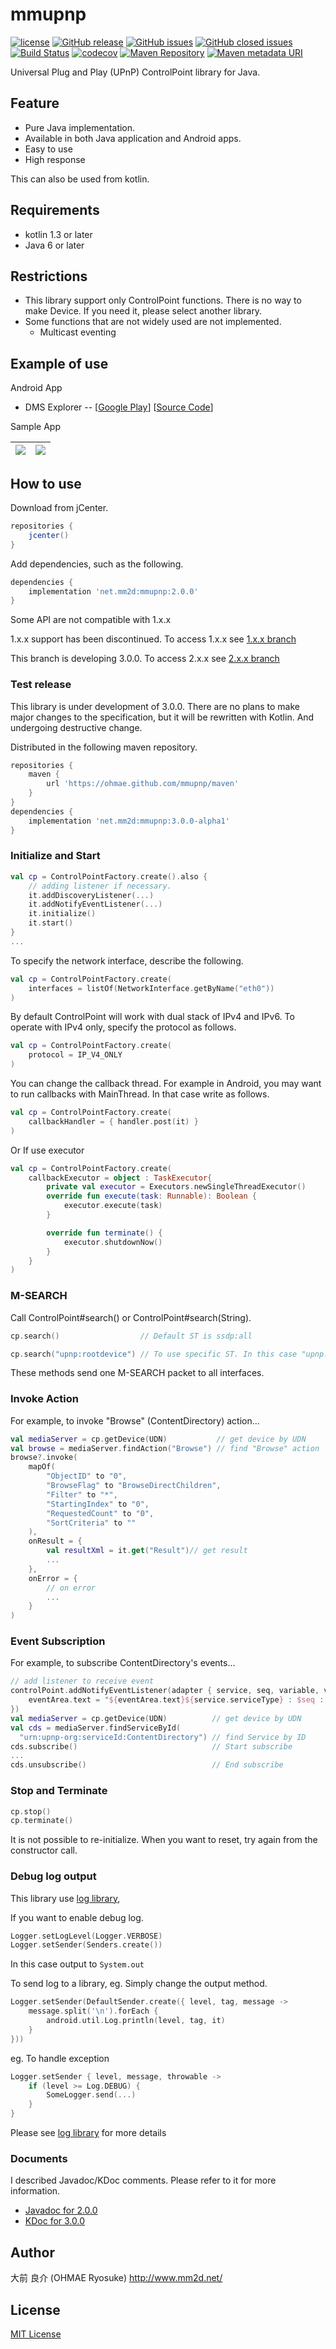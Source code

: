 # mmupnp
[![license](https://img.shields.io/github/license/ohmae/mmupnp.svg)](./LICENSE)
[![GitHub release](https://img.shields.io/github/release/ohmae/mmupnp.svg)](https://github.com/ohmae/mmupnp/releases)
[![GitHub issues](https://img.shields.io/github/issues/ohmae/mmupnp.svg)](https://github.com/ohmae/mmupnp/issues)
[![GitHub closed issues](https://img.shields.io/github/issues-closed/ohmae/mmupnp.svg)](https://github.com/ohmae/mmupnp/issues)
[![Build Status](https://travis-ci.org/ohmae/mmupnp.svg?branch=develop)](https://travis-ci.org/ohmae/mmupnp)
[![codecov](https://codecov.io/gh/ohmae/mmupnp/branch/develop/graph/badge.svg)](https://codecov.io/gh/ohmae/mmupnp)
[![Maven Repository](https://img.shields.io/badge/maven-jcenter-brightgreen.svg)](https://bintray.com/ohmae/maven/net.mm2d.mmupnp)
[![Maven metadata URI](https://img.shields.io/maven-metadata/v/https/jcenter.bintray.com/net/mm2d/mmupnp/maven-metadata.xml.svg)](https://bintray.com/ohmae/maven/net.mm2d.mmupnp)

Universal Plug and Play (UPnP) ControlPoint library for Java.

## Feature
- Pure Java implementation.
- Available in both Java application and Android apps.
- Easy to use
- High response

This can also be used from kotlin.

## Requirements
- kotlin 1.3 or later
- Java 6 or later

## Restrictions
- This library support only ControlPoint functions.
There is no way to make Device. If you need it, please select another library.
- Some functions that are not widely used are not implemented.
  - Multicast eventing

## Example of use
Android App
- DMS Explorer --
[[Google Play](https://play.google.com/store/apps/details?id=net.mm2d.dmsexplorer)]
[[Source Code](https://github.com/ohmae/DmsExplorer)]

Sample App

|![](readme/1.png)|![](readme/2.png)|
|-|-|

## How to use

Download from jCenter.

```gradle
repositories {
    jcenter()
}
```

Add dependencies, such as the following.

```gradle
dependencies {
    implementation 'net.mm2d:mmupnp:2.0.0'
}
```

Some API are not compatible with 1.x.x

1.x.x support has been discontinued.
To access 1.x.x see [1.x.x branch](https://github.com/ohmae/mmupnp/tree/support/1.x.x)

This branch is developing 3.0.0.
To access 2.x.x see [2.x.x branch](https://github.com/ohmae/mmupnp/tree/support/2.x.x)

### Test release

This library is under development of 3.0.0.
There are no plans to make major changes to the specification, but it will be rewritten with Kotlin.
And undergoing destructive change.

Distributed in the following maven repository.

```gradle
repositories {
    maven {
        url 'https://ohmae.github.com/mmupnp/maven'
    }
}
dependencies {
    implementation 'net.mm2d:mmupnp:3.0.0-alpha1'
}
```

### Initialize and Start

```kotlin
val cp = ControlPointFactory.create().also {
    // adding listener if necessary.
    it.addDiscoveryListener(...)
    it.addNotifyEventListener(...)
    it.initialize()
    it.start()
}
...
```

To specify the network interface, describe the following.

```kotlin
val cp = ControlPointFactory.create(
    interfaces = listOf(NetworkInterface.getByName("eth0"))
)
```

By default ControlPoint will work with dual stack of IPv4 and IPv6.
To operate with IPv4 only, specify the protocol as follows.

```kotlin
val cp = ControlPointFactory.create(
    protocol = IP_V4_ONLY
)
```

You can change the callback thread.
For example in Android, you may want to run callbacks with MainThread.
In that case write as follows.

```kotlin
val cp = ControlPointFactory.create(
    callbackHandler = { handler.post(it) }
)
```

Or If use executor

```kotlin
val cp = ControlPointFactory.create(
    callbackExecutor = object : TaskExecutor{
        private val executor = Executors.newSingleThreadExecutor()
        override fun execute(task: Runnable): Boolean {
            executor.execute(task)
        }

        override fun terminate() {
            executor.shutdownNow()
        }
    }
)
```

### M-SEARCH
Call ControlPoint#search() or ControlPoint#search(String).

```kotlin
cp.search()                  // Default ST is ssdp:all
```

```kotlin
cp.search("upnp:rootdevice") // To use specific ST. In this case "upnp:rootdevice"
```

These methods send one M-SEARCH packet to all interfaces.

### Invoke Action
For example, to invoke "Browse" (ContentDirectory) action...

```kotlin
val mediaServer = cp.getDevice(UDN)           // get device by UDN
val browse = mediaServer.findAction("Browse") // find "Browse" action
browse?.invoke(
    mapOf(
        "ObjectID" to "0",
        "BrowseFlag" to "BrowseDirectChildren",
        "Filter" to "*",
        "StartingIndex" to "0",
        "RequestedCount" to "0",
        "SortCriteria" to ""
    ),
    onResult = {
        val resultXml = it.get("Result")// get result
        ...
    },
    onError = {
        // on error
        ...
    }
)
```

### Event Subscription
For example, to subscribe ContentDirectory's events...

```kotlin
// add listener to receive event
controlPoint.addNotifyEventListener(adapter { service, seq, variable, value ->
    eventArea.text = "${eventArea.text}${service.serviceType} : $seq : $variable : $value\n"
})
val mediaServer = cp.getDevice(UDN)          // get device by UDN
val cds = mediaServer.findServiceById(
  "urn:upnp-org:serviceId:ContentDirectory") // find Service by ID
cds.subscribe()                              // Start subscribe
...
cds.unsubscribe()                            // End subscribe
```

### Stop and Terminate

```kotlin
cp.stop()
cp.terminate()
```

It is not possible to re-initialize.
When you want to reset, try again from the constructor call.

### Debug log output

This library use [log library](https://github.com/ohmae/log),

If you want to enable debug log.

```kotlin
Logger.setLogLevel(Logger.VERBOSE)
Logger.setSender(Senders.create())
```

In this case output to `System.out`

To send log to a library,
eg. Simply change the output method.

```kotlin
Logger.setSender(DefaultSender.create({ level, tag, message ->
    message.split('\n').forEach {
        android.util.Log.println(level, tag, it)
    }
}))
```

eg. To handle exception

```kotlin
Logger.setSender { level, message, throwable -> 
    if (level >= Log.DEBUG) {
        SomeLogger.send(...)
    }
}
```

Please see [log library](https://github.com/ohmae/log) for more details

### Documents

I described Javadoc/KDoc comments. Please refer to it for more information.
- [Javadoc for 2.0.0](https://ohmae.github.io/mmupnp/javadoc/)
- [KDoc for 3.0.0](https://ohmae.github.io/mmupnp/dokka/)

## Author
大前 良介 (OHMAE Ryosuke)
http://www.mm2d.net/

## License
[MIT License](./LICENSE)
